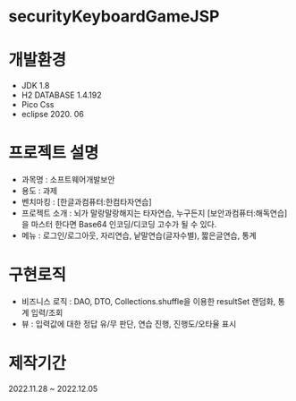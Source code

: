 # securityKeyboardGameJSP
# 개발환경
* JDK 1.8
* H2 DATABASE 1.4.192
* Pico Css
* eclipse 2020. 06

# 프로젝트 설명
* 과목명 : 소프트웨어개발보안
* 용도 : 과제
* 벤치마킹 : [한글과컴퓨터:한컴타자연습]
* 프로젝트 소개 : 뇌가 말랑말랑해지는 타자연습, 누구든지 [보안과컴퓨터:해독연습]을 마스터 한다면 Base64 인코딩/디코딩 고수가 될 수 있다.
* 메뉴 : 로그인/로그아웃, 자리연습, 낱말연습(글자수별), 짧은글연습, 통계

# 구현로직
* 비즈니스 로직 : DAO, DTO, Collections.shuffle을 이용한 resultSet 랜덤화, 통계 입력/조회
* 뷰 : 입력값에 대한 정답 유/무 판단, 연습 진행, 진행도/오타율 표시 


# 제작기간
2022.11.28 ~ 2022.12.05
